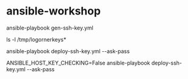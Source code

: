 # ansible-workshop

ansible-playbook  gen-ssh-key.yml

ls -l /tmp/logornerkeys*


ansible-playbook deploy-ssh-key.yml --ask-pass

ANSIBLE_HOST_KEY_CHECKING=False ansible-playbook deploy-ssh-key.yml --ask-pass
